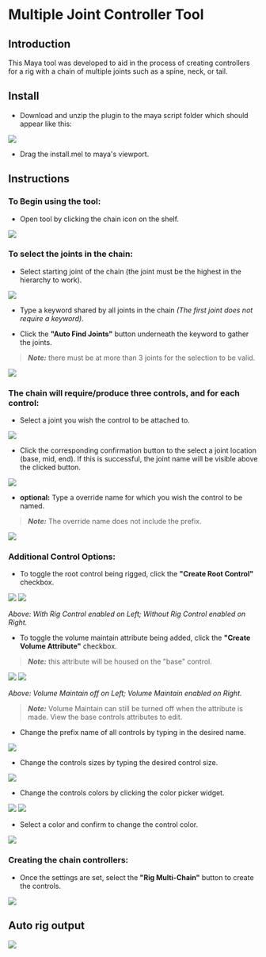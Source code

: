 # Multiple Joint Controller Tool
## Introduction
This Maya tool was developed to aid in the process of creating controllers for a rig with a chain of multiple joints such as a spine, neck, or tail.

## Install
* Download and unzip the plugin to the maya script folder which should appear like this:

<img src=assets/installDirectory.png>

* Drag the install.mel to maya's viewport.

## Instructions
### **To Begin using the tool:**
* Open tool by clicking the chain icon on the shelf.

<img src=assets/toolShelf.png>

### **To select the joints in the chain:**
* Select starting joint of the chain (the joint must be the highest in the hierarchy to work).

<img src=assets/selectStartJoint.png>

* Type a keyword shared by all joints in the chain *(The first joint does not require a keyword)*.

* Click the **"Auto Find Joints"** button underneath the keyword to gather the joints.
>***Note:*** there must be at more than 3 joints for the selection to be valid.

<img src=assets/gatherJoints.png>

### **The chain will require/produce three controls, and for each control:**

* Select a joint you wish the control to be attached to.

<img src=assets/selectCtrlJoint.png>

* Click the corresponding confirmation button to the select a joint location (base, mid, end). If this is successful, the joint name will be visible above the clicked button.

<img src=assets/confirmCtrlJoint.png>

* **optional:**
Type a override name for which you wish the control to be named.
>***Note:*** The override name does not include the prefix.

<img src=assets/overrideCtrlName.png>

### **Additional Control Options:**
* To toggle the root control being rigged, click the **"Create Root Control"** checkbox.

<img src=assets/toggleRootCtrl.png>
<img src=assets/toggleRootDifference.png>

*Above: With Rig Control enabled on Left; Without Rig Control enabled on Right.*

* To toggle the volume maintain attribute being added, click the **"Create Volume Attribute"** checkbox.
>***Note:*** this attribute will be housed on the "base" control.

<img src=assets/toggleVolumeCtrl.png>
<img src=assets/volumeMaintainDifference.png>

*Above: Volume Maintain off on Left; Volume Maintain enabled on Right.*
>***Note:*** Volume Maintain can still be turned off when the attribute is made. View the base controls attributes to edit.
* Change the prefix name of all controls by typing in the desired name.
<img src=assets/prefixName.png>

* Change the controls sizes by typing the desired control size.
<img src=assets/ctrlSize.png>

* Change the controls colors by clicking the color picker widget.

<img src=assets/colorPicker.png>

<img src=assets/getColorWidget.png>

* Select a color and confirm to change the control color.

<img src=assets/colorSelected.png>

### **Creating the chain controllers:**
* Once the settings are set, select the **"Rig Multi-Chain"** button to create the controls.
<img src=assets/createCtrlsButton.png>

## **Auto rig output**

<img src=assets/chainOutput.png>


